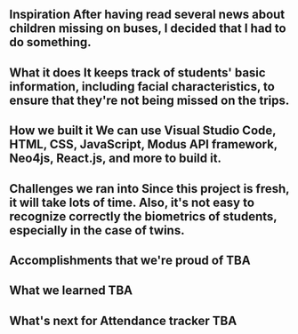 ## Inspiration After having read several news about children missing on buses, I decided that I had to do something.

## What it does It keeps track of students' basic information, including facial characteristics, to ensure that they're not being missed on the trips.

## How we built it We can use Visual Studio Code, HTML, CSS, JavaScript, Modus API framework, Neo4js, React.js, and more to build it.

## Challenges we ran into Since this project is fresh, it will take lots of time. Also, it's not easy to recognize correctly the biometrics of students, especially in the case of twins.

## Accomplishments that we're proud of TBA

## What we learned TBA 

## What's next for Attendance tracker TBA
